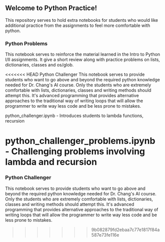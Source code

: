 ## Welcome to Python Practice!

This repository serves to hold extra notebooks for students who would like additional practice from the assignments to feel more comfortable with python.

### Python Problems

This notebook serves to reinforce the material learned in the Intro to Python I/II assignments. It give a short review along with practice problems on lists, dictionaries, classes and os/glob. 

<<<<<<< HEAD
Python Challenger
This notebook serves to provide students who want to go above and beyond the required python knowledge needed for Dr. Chang's AI course. Only the students who are extremely comfortable with lists, dictionaries, classes and writing methods should attempt this. It's advanced programming that provides alternative approaches to the traditional way of writing loops that will allow the programmer to write way less code and be less prone to mistakes.

python_challenger.ipynb - Introduces students to lambda functions, recursion

python_challenger_problems.ipynb - Challenging problems involving lambda and recursion
=======
### Python Challenger

This notebook serves to provide students who want to go above and beyond the required python knowledge needed for Dr. Chang's AI course. Only the students who are extremely comfortable with lists, dictionaries, classes and writing methods should attempt this. It's advanced programming that provides alternative approaches to the traditional way of writing loops that will allow the programmer to write way less code and be less prone to mistakes.
>>>>>>> 9b082879fd2ebaa7c77e1817f84a587e73fe116e
